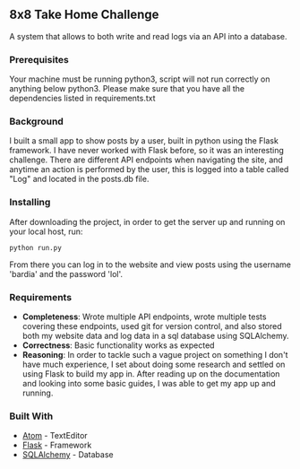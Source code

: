 ## 8x8 Take Home Challenge

A system that allows to both write and read logs via an API into a database.

### Prerequisites

Your machine must be running python3, script will not run correctly on anything below python3. Please make sure that you have all the dependencies listed in requirements.txt

### Background

I built a small app to show posts by a user, built in python using the Flask framework.
I have never worked with Flask before, so it was an interesting challenge. There
are different API endpoints when navigating the site, and anytime an action is performed by the user, this is logged into a table called "Log" and located in the posts.db file.

### Installing

After downloading the project, in order to get the server up and running on your local host, run:

```
python run.py
```

From there you can log in to the website and view posts using the username 'bardia' and the password 'lol'.


### Requirements

- **Completeness**: Wrote multiple API endpoints, wrote multiple tests covering these endpoints, used git for version control, and also stored both my website data and log data in a sql database using SQLAlchemy.
- **Correctness**: Basic functionality works as expected
- **Reasoning**: In order to tackle such a vague project on something I don't have much experience, I set about doing some research and settled on using Flask to build my app in. After reading up on the documentation and looking into some basic guides, I was able to get my app up and running.

### Built With

* [Atom](https://atom.io) - TextEditor
* [Flask](http://flask.pocoo.org) - Framework
* [SQLAlchemy](https://www.sqlalchemy.org) - Database
